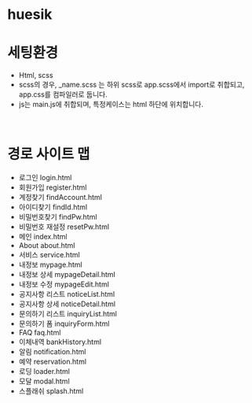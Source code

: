 # huesik
<h1>세팅환경</h1>
  <ul>
    <li>Html, scss</li>
    <li>scss의 경우, _name.scss 는 하위 scss로 app.scss에서 import로 취합되고, app.css를 컴파일러로 둡니다.</li>
    <li>js는 main.js에 취합되며, 특정케이스는 html 하단에 위치합니다.</li>
  </ul>
<br>
<h1>경로 사이트 맵</h1>
<ul>
  <li>로그인 login.html</li>
  <li>회원가입 register.html</li>
  <li>계정찾기 findAccount.html</li>
  <li>아이디찾기 findId.html</li>
  <li>비밀번호찾기 findPw.html</li>
  <li>비밀번호 재설정 resetPw.html</li>
  <li>메인 index.html</li>
  <li>About about.html</li>
  <li>서비스 service.html</li>
  <li>내정보 mypage.html</li>
  <li>내정보 상세 mypageDetail.html</li>
  <li>내정보 수정 mypageEdit.html</li>
  <li>공지사항 리스트 noticeList.html</li>
  <li>공지사항 상세 noticeDetail.html</li>
  <li>문의하기 리스트 inquiryList.html</li>
  <li>문의하기 폼 inquiryForm.html</li>
  <li>FAQ  faq.html</li>
  <li>이체내역  bankHistory.html</li>
  <li>알림  notification.html</li>
  <li>예약  reservation.html</li>
  <li>로딩  loader.html</li>
  <li>모달  modal.html</li>
  <li>스플래쉬  splash.html</li>
</ul>


 

